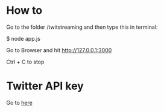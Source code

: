 # How to

Go to the folder /twitstreaming and then type this in terminal:

$ node app.js

Go to Browser and hit http://127.0.0.1:3000

Ctrl + C to stop 

# Twitter API key

Go to <a href="https://apps.twitter.com">here</a>
